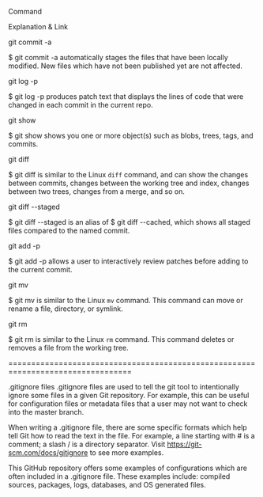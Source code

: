 
Command

Explanation & Link

git commit -a

$ git commit -a
 automatically stages the files that have been locally modified. New files which have not been published yet are not affected.

git log -p

$ git log -p
 produces patch text that displays the lines of code that were changed in each commit in the current repo. 


git show

$ git show
 shows you one or more object(s) such as blobs, trees, tags, and commits.

git diff

$ git diff
 is similar to the Linux `diff` command, and can show the changes between commits, changes between the working tree and index, changes between two trees, changes from a merge, and so on.

git diff --staged

$ git diff --staged
 is an alias of $ git diff --cached, which  shows all staged files compared to the named commit.

git add -p

$ git add -p
 allows a user to interactively review patches before adding to the current commit.

git mv

$ git mv
 is similar to the Linux `mv` command. This command can move or rename a file, directory, or symlink.

git rm

$ git rm 
is similar to the Linux `rm` command. This command deletes or removes a file from the working tree.

=================================================================================

.gitignore files
.gitignore files are used to tell the git tool to intentionally ignore some files in a given Git repository. For example, this can be useful for configuration files or metadata files that a user may not want to check into the master branch. 

When writing a .gitignore file, there are some specific formats which help tell Git how to read the text in the file. For example, a line starting with # is a comment; a slash / is a directory separator. Visit
 https://git-scm.com/docs/gitignore
 to see more examples.

This GitHub repository
 offers some examples of configurations which are often included in a .gitignore file. These examples include: compiled sources, packages, logs, databases, and OS generated files.